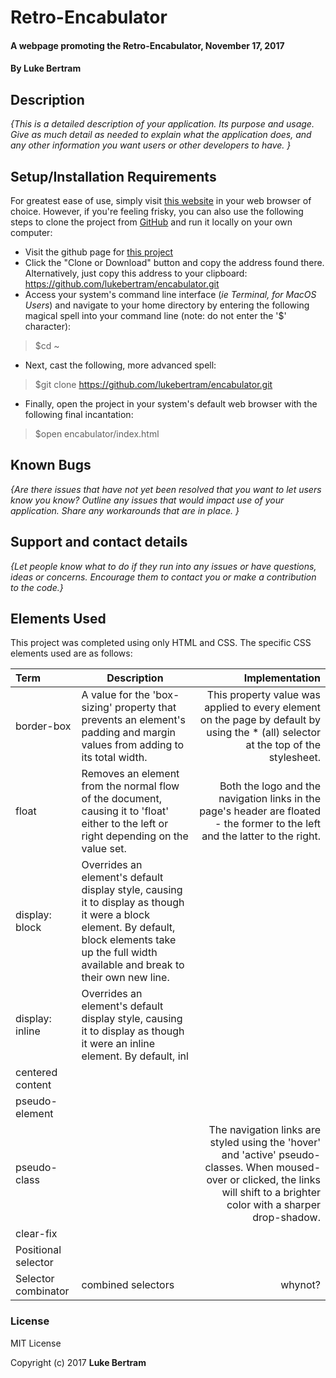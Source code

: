 # Retro-Encabulator

#### A webpage promoting the Retro-Encabulator, November 17, 2017

#### By **Luke Bertram**

## Description

_{This is a detailed description of your application. Its purpose and usage.  Give as much detail as needed to explain what the application does, and any other information you want users or other developers to have. }_

## Setup/Installation Requirements

For greatest ease of use, simply visit [this website](http://lukebertram.github.io/encabulator) in your web browser of choice. However, if you're feeling frisky, you can also use the following steps to clone the project from [GitHub](http://github.com) and run it locally on your own computer:

 * Visit the github page for [this project](http://github.com/lukebertram/encabulator)
 * Click the "Clone or Download" button and copy the address found there. Alternatively, just copy this address to your clipboard: https://github.com/lukebertram/encabulator.git
 * Access your system's command line interface (_ie Terminal, for MacOS Users_) and navigate to your home directory by entering the following magical spell into your command line (note: do not enter the '$' character):
 >$cd ~

 * Next, cast the following, more advanced spell:  
 >$git clone https://github.com/lukebertram/encabulator.git

 * Finally, open the project in your system's default web browser with the following final incantation:
 >$open encabulator/index.html


## Known Bugs

_{Are there issues that have not yet been resolved that you want to let users know you know?  Outline any issues that would impact use of your application.  Share any workarounds that are in place. }_

## Support and contact details

_{Let people know what to do if they run into any issues or have questions, ideas or concerns.  Encourage them to contact you or make a contribution to the code.}_

## Elements Used

This project was completed using only HTML and CSS. The specific CSS elements used are as follows:  

|Term     | Description | Implementation|
|:--------|-------------|--------------:|
|border-box| A value for the 'box-sizing' property that prevents an element's padding and margin values from adding to its total width.| This property value was applied to every element on the page by default by using the * (all) selector at the top of the stylesheet. |
|float| Removes an element from the normal flow of the document, causing it to 'float' either to the left or right depending on the value set.| Both the logo and the navigation links in the page's header are floated - the former to the left and the latter to the right.|
|display: block|Overrides an element's default display style, causing it to display as though it were a block element. By default, block elements take up the full width available and break to their own new line. | |
|display: inline|Overrides an element's default display style, causing it to display as though it were an inline element. By default, inl | |
|centered content| | |
|pseudo-element| | |
|pseudo-class| |The navigation links are styled using the 'hover' and 'active' pseudo-classes. When moused-over or clicked, the links will shift to a brighter color with a sharper drop-shadow. |
|clear-fix| | |
|Positional selector| | |
|Selector combinator|combined selectors| whynot?|



### License

MIT License

Copyright (c) 2017 **Luke Bertram**
